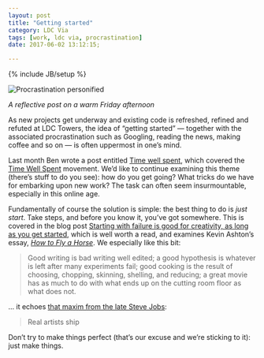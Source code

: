 ```yaml
---
layout: post
title: "Getting started"
category: LDC Via
tags: [work, ldc via, procrastination]
date: 2017-06-02 13:12:15;

---
```


{% include JB/setup %}

![Procrastination personified](https://s3-eu-west-1.amazonaws.com/ldcviablog/bart.png)

_A reflective post on a warm Friday afternoon_

As new projects get underway and existing code is refreshed, refined and refuted at LDC Towers, the idea of “getting started” — together with the associated procrastination such as Googling, reading the news, making coffee and so on — is often uppermost in one’s mind.

Last month Ben wrote a post entitled [Time well spent](http://benpoole.com/weblog/201705061300), which covered the [Time Well Spent](http://www.timewellspent.io/) movement. We’d like to continue examining this theme (there’s stuff to do you see): how do you get going? What tricks do we have for embarking upon new work? The task can often seem insurmountable, especially in this online age.

Fundamentally of course the solution is simple: the best thing to do is _just start_. Take steps, and before you know it, you’ve got somewhere. This is covered in the blog post [Starting with failure is good for creativity, as long as you get started](https://qz.com/424461/the-three-most-destructive-words-in-the-english-language/), which is well worth a read, and examines Kevin Ashton’s essay, _[How to Fly a Horse](http://www.howtoflyahorse.com)_. We especially like this bit:

>Good writing is bad writing well edited; a good hypothesis is whatever is left after many experiments fail; good cooking is the result of choosing, chopping, skinning, shelling, and reducing; a great movie has as much to do with what ends up on the cutting room floor as what does not.

… it echoes [that maxim from the late Steve Jobs](http://www.folklore.org/StoryView.py?story=Real_Artists_Ship.txt):

>Real artists ship

Don’t try to make things perfect (that’s our excuse and we’re sticking to it): just make things.
